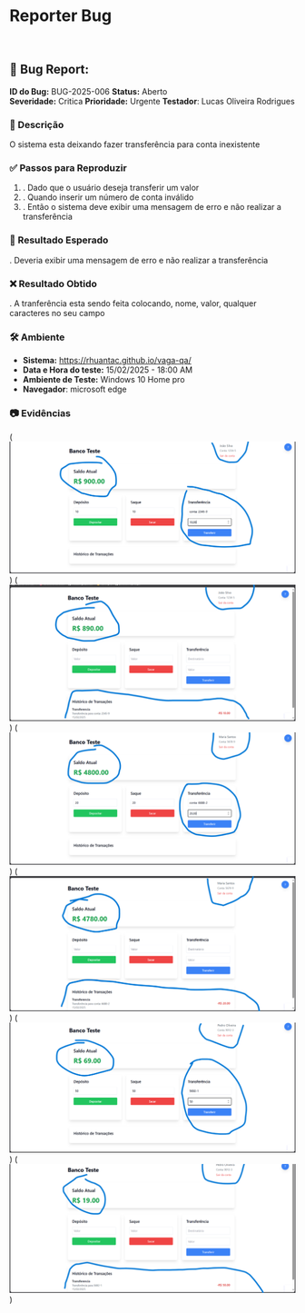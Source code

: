 # Reporter Bug
<br/>

## 🐞 Bug Report: 

**ID do Bug:** BUG-2025-006
**Status:** Aberto  
**Severidade:** Critica
**Prioridade:** Urgente 
**Testador**: Lucas Oliveira Rodrigues

### 📌 Descrição

O sistema esta deixando fazer transferência para conta inexistente 
 

### ✅ Passos para Reproduzir
1. . Dado que o usuário deseja transferir um valor
2. . Quando inserir um número de conta inválido
3. . Então o sistema deve exibir uma mensagem de erro e não realizar a transferência

### 🔎 Resultado Esperado
. Deveria exibir uma mensagem de erro e não realizar a transferência

### ❌ Resultado Obtido
. A tranferência esta sendo feita colocando, nome, valor, qualquer caracteres no seu campo

### 🛠 Ambiente
- **Sistema:**  https://rhuantac.github.io/vaga-qa/ 
- **Data e Hora do teste:** 15/02/2025 - 18:00 AM  
- **Ambiente de Teste:** Windows 10 Home pro 
- **Navegador**: microsoft edge

### 📷 Evidências

(![alt text](<../assets/joao conta inexistente.png>))
(![alt text](<../assets/joao conta inexistente 2.png>))
(![alt text](<../assets/maria conta inexistente.png>))
(![alt text](<../assets/mariana conta inexistente 2.png>))
(![alt text](<../assets/pedro inexistente.png>))
(![alt text](<../assets/pedro inexistente 2.png>))